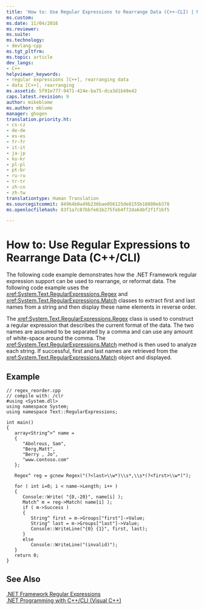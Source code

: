 ```yaml
---
title: 'How to: Use Regular Expressions to Rearrange Data (C++-CLI) | Microsoft Docs'
ms.custom: 
ms.date: 11/04/2016
ms.reviewer: 
ms.suite: 
ms.technology:
- devlang-cpp
ms.tgt_pltfrm: 
ms.topic: article
dev_langs:
- C++
helpviewer_keywords:
- regular expressions [C++], rearranging data
- data [C++], rearranging
ms.assetid: 5f91e777-9471-424e-ba75-dca3d1b49e42
caps.latest.revision: 9
author: mikeblome
ms.author: mblome
manager: ghogen
translation.priority.ht:
- cs-cz
- de-de
- es-es
- fr-fr
- it-it
- ja-jp
- ko-kr
- pl-pl
- pt-br
- ru-ru
- tr-tr
- zh-cn
- zh-tw
translationtype: Human Translation
ms.sourcegitcommit: 84964b0a49b236bae056125de8155b18880eb378
ms.openlocfilehash: 83f1a7c87bbfe61b275feb4f72da64bf2f1f16f5

---
```

# How to: Use Regular Expressions to Rearrange Data (C++/CLI)
The following code example demonstrates how the .NET Framework regular expression support can be used to rearrange, or reformat data. The following code example uses the <xref:System.Text.RegularExpressions.Regex> and <xref:System.Text.RegularExpressions.Match> classes to extract first and last names from a string and then display these name elements in reverse order.  
  
 The <xref:System.Text.RegularExpressions.Regex> class is used to construct a regular expression that describes the current format of the data. The two names are assumed to be separated by a comma and can use any amount of white-space around the comma. The <xref:System.Text.RegularExpressions.Match> method is then used to analyze each string. If successful, first and last names are retrieved from the <xref:System.Text.RegularExpressions.Match> object and displayed.  
  
## Example  
  
```  
// regex_reorder.cpp  
// compile with: /clr  
#using <System.dll>  
using namespace System;  
using namespace Text::RegularExpressions;  
  
int main()  
{  
   array<String^>^ name =   
   {  
      "Abolrous, Sam",   
      "Berg,Matt",   
      "Berry , Jo",  
      "www.contoso.com"  
   };  
  
   Regex^ reg = gcnew Regex("(?<last>\\w*)\\s*,\\s*(?<first>\\w*)");  
  
   for ( int i=0; i < name->Length; i++ )  
   {  
      Console::Write( "{0,-20}", name[i] );  
      Match^ m = reg->Match( name[i] );  
      if ( m->Success )  
      {  
         String^ first = m->Groups["first"]->Value;  
         String^ last = m->Groups["last"]->Value;  
         Console::WriteLine("{0} {1}", first, last);  
      }  
      else  
         Console::WriteLine("(invalid)");  
   }  
   return 0;  
}  
```  
  
## See Also  
 [.NET Framework Regular Expressions](http://msdn.microsoft.com/Library/521b3f6d-f869-42e1-93e5-158c54a6895d)   
 [.NET Programming with C++/CLI (Visual C++)](../dotnet/dotnet-programming-with-cpp-cli-visual-cpp.md)


<!--HONumber=Jan17_HO1-->


